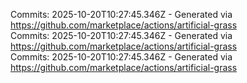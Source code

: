 Commits: 2025-10-20T10:27:45.346Z - Generated via https://github.com/marketplace/actions/artificial-grass
<br>
Commits: 2025-10-20T10:27:45.346Z - Generated via https://github.com/marketplace/actions/artificial-grass
<br>
Commits: 2025-10-20T10:27:45.346Z - Generated via https://github.com/marketplace/actions/artificial-grass
<br>
